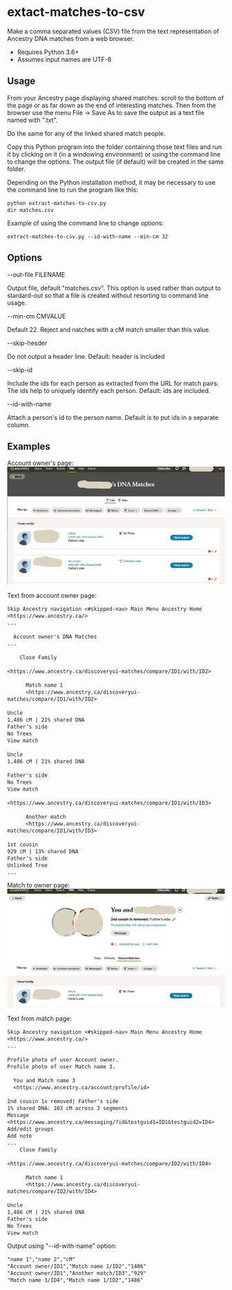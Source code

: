 # extact-matches-to-csv

Make a comma separated values (CSV) file from the text representation of Ancestry DNA matches
from a web browser.

- Requires Python 3.6+
- Assumes input names are UTF-8

## Usage ##

From your Ancestry page displaying shared matches: scroll to the bottom of the page or as
far down as the end of interesting matches. Then from the browser use the menu File -> Save As
to save the output as a text file named with ".txt".

Do the same for any of the linked shared match people.

Copy this Python program into the folder containing those text files and run it by clicking on
it (in a windowing environment) or using the command line to change the options. The output
file (if default) will be created in the same folder.

Depending on the Python installation method, it may be necessary to use the command line 
to run the program like this:
``` 
python extract-matches-to-csv.py
dir matches.csv
```

Example of using the command line to change options:
```
extract-matches-to-csv.py --id-with-name --min-cm 32
```



## Options ## 

--out-file FILENAME

Output file, default "matches.csv". This option is used rather than output to stardard-out so
that a file is created without resorting to command line usage.

--min-cm CMVALUE

Default 22. Reject and natches with a cM match smaller than this value.

--skip-hesder

Do not output a header line. Default: header is included

--skip-id

Include the ids for each person as extracted from the URL for match pairs.
The ids help to uniquely identify each person. Default: ids are included.

--id-with-name

Attach a person's id to the person name. Default is to put ids in a separate column.

## Examples ##

Account owner's page:
![account owner](examples/account-screenshot.jpg)

Text from account owner page:

```
Skip Ancestry navigation <#skipped-nav> Main Menu Ancestry Home
<https://www.ancestry.ca/>
...

  Account owner's DNA Matches
...

    Close Family

<https://www.ancestry.ca/discoveryui-matches/compare/ID1/with/ID2>

      Match name 1
      <https://www.ancestry.ca/discoveryui-matches/compare/ID1/with/ID2>

Uncle
1,486 cM | 21% shared DNA
Father's side
No Trees
View match

Uncle
1,486 cM | 21% shared DNA

Father's side
No Trees
View match

<https://www.ancestry.ca/discoveryui-matches/compare/ID1/with/ID3>

      Another match
      <https://www.ancestry.ca/discoveryui-matches/compare/ID1/with/ID3>

1st cousin
929 cM | 13% shared DNA
Father's side
Unlinked Tree
...
```

Match to owner page:
![match page](examples/match-screenshot.jpg)

Text from match page:

```
Skip Ancestry navigation <#skipped-nav> Main Menu Ancestry Home
<https://www.ancestry.ca/>
...

Profile photo of user Account owner.
Profile photo of user Match name 3.

  You and Match name 3
  <https://www.ancestry.ca/account/profile/id>

2nd cousin 1x removed| Father's side
1% shared DNA: 103 cM across 3 segments
Message
<https://www.ancestry.ca/messaging/?id&testguid1=ID1&testguid2=ID4>
Add/edit groups
Add note
...
    Close Family

<https://www.ancestry.ca/discoveryui-matches/compare/ID2/with/ID4>

      Match name 1
      <https://www.ancestry.ca/discoveryui-matches/compare/ID2/with/ID4>

Uncle
1,486 cM | 21% shared DNA
Father's side
No Trees
View match
```

Output using "--id-with-name" option:

```
"name 1","name 2","cM"
"Account owner/ID1","Match name 1/ID2","1486"
"Account owner/ID1","Another match/ID3","929"
"Match name 3/ID4","Match name 1/ID2","1486"
```
